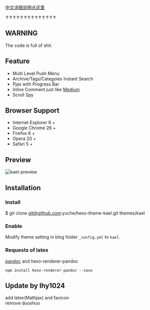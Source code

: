 [中文详细说明点这里](http://yuche.me/introducing-kael-customization/)

↑↑↑↑↑↑↑↑↑↑↑↑↑↑

## WARNING
The code is full of shit.

## Feature

 - Multi Level Push Menu 
 - Archive/Tags/Categoies Instant Search
 - Pjax with Progress Bar
 - Inline Comment just like [Medium](http://medium.com/)
 - Scroll Spy

## Browser Support

 - Internet Explorer 9 +
 - Google Chrome 26 +
 - Firefox 6 +
 - Opera 20 +
 - Safari 5 +

 
## Preview
![kael-preview][1]
 
## Installation

### Install

$ git clone git@github.com:yuche/hexo-theme-kael.git themes/kael

### Enable

Modify theme setting in blog folder `_config.yml` to `kael`.

 
### Requests of latex 
[pandoc](https://pandoc.org/) and hexo-renderer-pandoc   
```
npm install hexo-renderer-pandoc --save
```

## Update by lhy1024
add latex(Mathjax) and favicon  
remove duoshuo   

[1]: http://ww1.sinaimg.cn/large/650625begw1egigcsgddcg20z60iue81.gif
